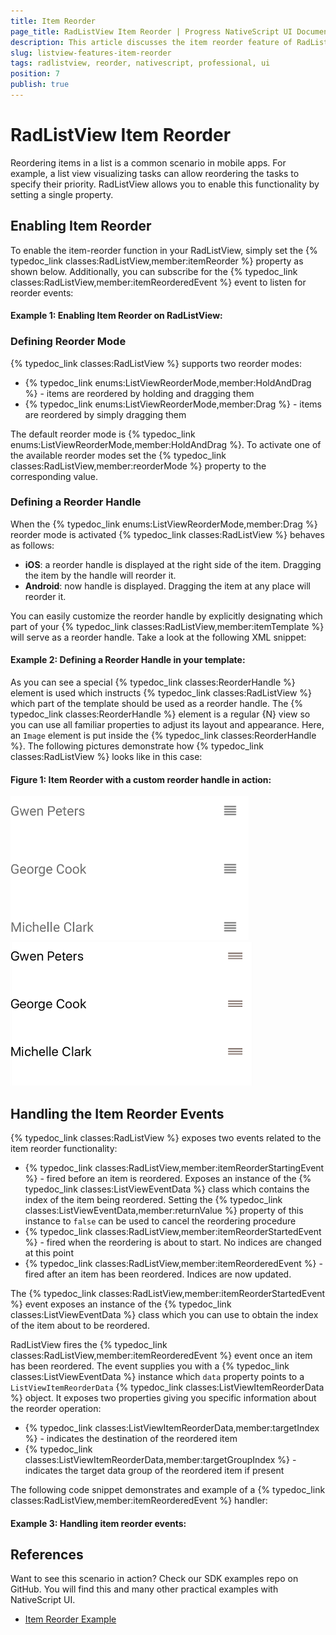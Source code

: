 ```yaml
---
title: Item Reorder
page_title: RadListView Item Reorder | Progress NativeScript UI Documentation
description: This article discusses the item reorder feature of RadListView.
slug: listview-features-item-reorder
tags: radlistview, reorder, nativescript, professional, ui
position: 7
publish: true
---
```

# RadListView Item Reorder
Reordering items in a list is a common scenario in mobile apps. For example, a list view visualizing tasks can allow reordering the tasks to specify their priority. RadListView allows you to enable this functionality by setting a single property.

## Enabling Item Reorder
To enable the item-reorder function in your RadListView, simply set the {% typedoc_link classes:RadListView,member:itemReorder %} property as shown below. Additionally, you can subscribe for the {% typedoc_link classes:RadListView,member:itemReorderedEvent %} event to listen for reorder events:

#### __Example 1: Enabling Item Reorder on RadListView:__
<snippet id='listview-item-reorder-xml'/>

### Defining Reorder Mode
{% typedoc_link classes:RadListView %} supports two reorder modes:

- {% typedoc_link enums:ListViewReorderMode,member:HoldAndDrag %} - items are reordered by holding and dragging them
- {% typedoc_link enums:ListViewReorderMode,member:Drag %} - items are reordered by simply dragging them

The default reorder mode is {% typedoc_link enums:ListViewReorderMode,member:HoldAndDrag %}. To activate one of the available reorder modes set the {% typedoc_link classes:RadListView,member:reorderMode %} property to the corresponding value.

### Defining a Reorder Handle
When the {% typedoc_link enums:ListViewReorderMode,member:Drag %} reorder mode is activated {% typedoc_link classes:RadListView %} behaves as follows:

- **iOS**: a reorder handle is displayed at the right side of the item. Dragging the item by the handle will reorder it.
- **Android**: now handle is displayed. Dragging the item at any place will reorder it.

You can easily customize the reorder handle by explicitly designating which part of your {% typedoc_link classes:RadListView,member:itemTemplate %} will serve as a reorder handle. Take a look at the following XML snippet:

#### __Example 2: Defining a Reorder Handle in your template:__
<snippet id='listview-item-reorder-handle-xml'/>

As you can see a special {% typedoc_link classes:ReorderHandle %} element is used which instructs {% typedoc_link classes:RadListView %} which part of the template should be used as a reorder handle. The {% typedoc_link classes:ReorderHandle %} element is a regular {N} view so you can use all familiar properties to adjust its layout and appearance. Here, an `Image` element is put inside the {% typedoc_link classes:ReorderHandle %}.
The following pictures demonstrate how {% typedoc_link classes:RadListView %} looks like in this case:

#### __Figure 1: Item Reorder with a custom reorder handle in action:__
![RadListView: Reorder with a handle](../../img/ns_ui/list-view-item-reorder_2.png "Android")  ![RadListView: Reorder with a handle](../../img/ns_ui/list-view-item-reorder_3.png "iOS")

## Handling the Item Reorder Events
{% typedoc_link classes:RadListView %} exposes two events related to the item reorder functionality:

- {% typedoc_link classes:RadListView,member:itemReorderStartingEvent %} - fired before an item is reordered. Exposes an instance of the {% typedoc_link classes:ListViewEventData %} class which contains the index of the item being reordered. Setting the {% typedoc_link classes:ListViewEventData,member:returnValue %} property of this instance to `false` can be used to cancel the reordering procedure
- {% typedoc_link classes:RadListView,member:itemReorderStartedEvent %} - fired when the reordering is about to start. No indices are changed at this point
- {% typedoc_link classes:RadListView,member:itemReorderedEvent %} - fired after an item has been reordered. Indices are now updated.

The {% typedoc_link classes:RadListView,member:itemReorderStartedEvent %} event exposes an instance of the {% typedoc_link classes:ListViewEventData %} class which you can use to obtain the index of the item about to be reordered.

RadListView fires the {% typedoc_link classes:RadListView,member:itemReorderedEvent %} event once an item has been reordered. The event supplies you with a {% typedoc_link classes:ListViewEventData %} instance which `data` property points to a `ListViewItemReorderData` {% typedoc_link classes:ListViewItemReorderData %} object. It exposes two properties giving you specific information about the reorder operation:

- {% typedoc_link classes:ListViewItemReorderData,member:targetIndex %} - indicates the destination of the reordered item
- {% typedoc_link classes:ListViewItemReorderData,member:targetGroupIndex %} - indicates the target data group of the reordered item if present

The following code snippet demonstrates and example of a {% typedoc_link classes:RadListView,member:itemReorderedEvent %} handler:

#### __Example 3: Handling item reorder events:__
<snippet id='listview-item-reorder-handler'/>

## References
Want to see this scenario in action?
Check our SDK examples repo on GitHub. You will find this and many other practical examples with NativeScript UI.

* [Item Reorder Example](https://github.com/NativeScript/nativescript-ui-samples/tree/master/listview/app/examples/item-reorder)

